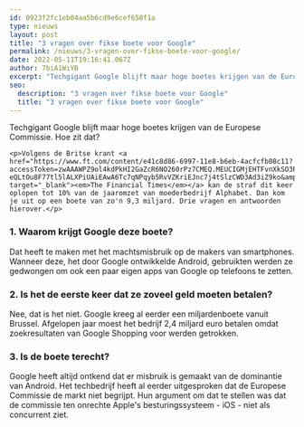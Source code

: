 ```yaml
---
id: 0923f2fc1eb04aa5b6cd9e6cef658f1a
type: nieuws
layout: post
title: "3 vragen over fikse boete voor Google"
permalink: /nieuws/3-vragen-over-fikse-boete-voor-google/
date: 2022-05-11T19:16:41.067Z
author: 7biA1WiYB
excerpt: "Techgigant Google blijft maar hoge boetes krijgen van de Europese Commissie. Hoe zit dat?   "
seo:
  description: "3 vragen over fikse boete voor Google"
  title: "3 vragen over fikse boete voor Google"
---
```

Techgigant Google blijft maar hoge boetes krijgen van de Europese Commissie. Hoe zit dat?   

    <p>Volgens de Britse krant <a href="https://www.ft.com/content/e41c8d86-6997-11e8-b6eb-4acfcfb08c11?accessToken=zwAAAWPZ9ol4kdPkHI2GaZcR6NO260rPz7CMEQ.MEUCIGMjEHTFvnXkSO3PZF1dGdZ-eQLtOu8F77tl5lALXPiUAiEAwA6Tc7qNPqyb5RvVZKriEJnc7j4tSlzCWD3Ad3iZ9ko&amp;sharetype=gift" target="_blank"><em>The Financial Times</em></a> kan de straf dit keer oplopen tot 10% van de jaaromzet van moederbedrijf Alphabet. Dan kom je uit op een boete van zo'n 9,3 miljard. Drie vragen en antwoorden hierover.</p>
<h3>1. Waarom krijgt Google deze boete?</h3>
<p>Dat heeft te maken met het machtsmisbruik op de makers van smartphones. Wanneer deze, het door Google ontwikkelde Android, gebruikten werden ze gedwongen om ook een paar eigen apps van Google op telefoons te zetten.</p>
<h3>2. Is het de eerste keer dat ze zoveel geld moeten betalen?</h3>
<p>Nee, dat is het niet. Google kreeg al eerder een miljardenboete vanuit Brussel. Afgelopen jaar moest het bedrijf 2,4 miljard euro betalen omdat zoekresultaten van Google Shopping voor werden getrokken.</p>
<h3>3. Is de boete terecht?</h3>
<p>Google heeft altijd ontkend dat er misbruik is gemaakt van de dominantie van Android. Het techbedrijf heeft al eerder uitgesproken dat de Europese Commissie de markt niet begrijpt. Hun argument om dat te stellen was dat de commissie ten onrechte Apple's besturingssysteem - iOS - niet als concurrent ziet.</p>  
